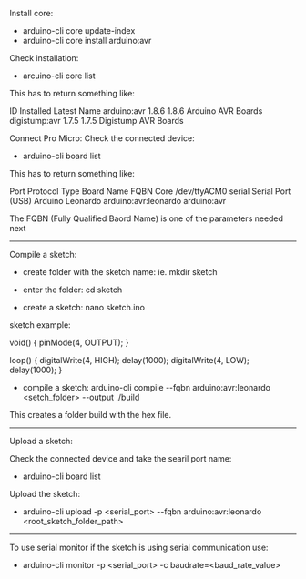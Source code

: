 Install core:
- arduino-cli core update-index
- arduino-cli core install arduino:avr

Check installation:
- arcuino-cli core list

This has to return something like:

ID            Installed Latest Name
arduino:avr   1.8.6     1.8.6  Arduino AVR Boards
digistump:avr 1.7.5     1.7.5  Digistump AVR Boards

Connect Pro Micro:
Check the connected device:
- arduino-cli board list

This has to return something like:

Port         Protocol Type              Board Name       FQBN                 Core
/dev/ttyACM0 serial   Serial Port (USB) Arduino Leonardo arduino:avr:leonardo arduino:avr

The FQBN (Fully Qualified Baord Name) is one of the parameters needed next

---------------------------------------------------------------------------------------

Compile a sketch:

- create folder with the sketch name:
ie. mkdir sketch

- enter the folder:
cd sketch

- create a sketch:
nano sketch.ino

sketch example:

void() {
    pinMode(4, OUTPUT);
}

loop() {
    digitalWrite(4, HIGH);
    delay(1000);
    digitalWrite(4, LOW);
    delay(1000);
}

- compile a sketch:
arduino-cli compile --fqbn arduino:avr:leonardo <setch_folder> --output ./build

This creates a folder build with the hex file.

-------------------------------------------------------------------------------------------

Upload a sketch:

Check the connected device and take the searil port name:
- arduino-cli board list

Upload the sketch:
- arduino-cli upload -p <serial_port> --fqbn arduino:avr:leonardo <root_sketch_folder_path>

--------------------------------------------------------------------------------------------

To use serial monitor if the sketch is using serial communication use:
- arduino-cli monitor -p <serial_port> -c baudrate=<baud_rate_value>